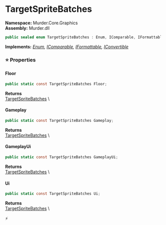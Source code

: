 # TargetSpriteBatches

**Namespace:** Murder.Core.Graphics \
**Assembly:** Murder.dll

```csharp
public sealed enum TargetSpriteBatches : Enum, IComparable, IFormattable, IConvertible
```

**Implements:** _[Enum](https://learn.microsoft.com/en-us/dotnet/api/System.Enum?view=net-7.0), [IComparable](https://learn.microsoft.com/en-us/dotnet/api/System.IComparable?view=net-7.0), [IFormattable](https://learn.microsoft.com/en-us/dotnet/api/System.IFormattable?view=net-7.0), [IConvertible](https://learn.microsoft.com/en-us/dotnet/api/System.IConvertible?view=net-7.0)_

### ⭐ Properties
#### Floor
```csharp
public static const TargetSpriteBatches Floor;
```

**Returns** \
[TargetSpriteBatches](/Murder/Core/Graphics/TargetSpriteBatches.html) \
#### Gameplay
```csharp
public static const TargetSpriteBatches Gameplay;
```

**Returns** \
[TargetSpriteBatches](/Murder/Core/Graphics/TargetSpriteBatches.html) \
#### GameplayUi
```csharp
public static const TargetSpriteBatches GameplayUi;
```

**Returns** \
[TargetSpriteBatches](/Murder/Core/Graphics/TargetSpriteBatches.html) \
#### Ui
```csharp
public static const TargetSpriteBatches Ui;
```

**Returns** \
[TargetSpriteBatches](/Murder/Core/Graphics/TargetSpriteBatches.html) \


⚡
